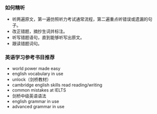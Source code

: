 ### 如何精听

- 听两遍原文，第一遍仿照听力考试通常流程，第二遍重点听错误或遗漏的句子。
- 改正错题，摘抄生词并标注。
- 听写错题语句，直到能够听写出原文。
- 跟读错题词句。

### 英语学习参考书目推荐

- world power made easy
- english vocabulary in use
- unlock（剑桥教材）
- cambridge english skills read reading/writing
- common mistakes at IELTS
- 剑桥中级英语语法
- english grammar in use
- advanced grammar in use
